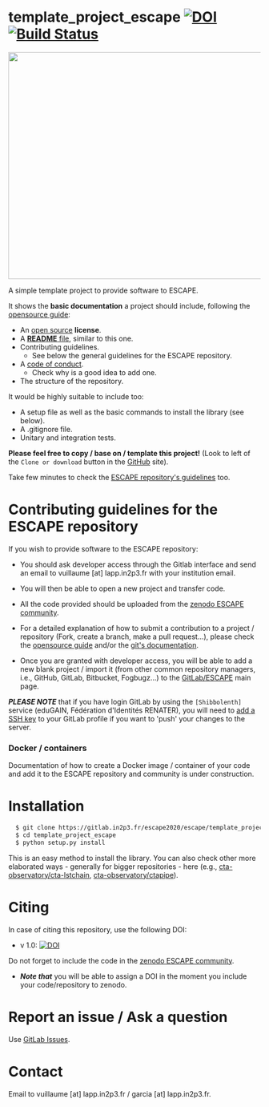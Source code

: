 # template_project_escape [![DOI](https://zenodo.org/badge/DOI/10.5281/zenodo.3572655.svg)](https://doi.org/10.5281/zenodo.3572655) [![Build Status](https://travis-ci.com/garciagenrique/template_project_escape.svg?branch=master)](https://travis-ci.com/garciagenrique/template_project_escape)


<p align="center">
   <img src="https://cdn.eso.org/images/large/ann18084a.jpg" width="640" height="453"/>
</p>

A simple template project to provide software to ESCAPE.

It shows the **basic documentation** a project should include, following the [opensource guide](https://opensource.guide/starting-a-project/):

* An [open source](https://help.github.com/en/github/creating-cloning-and-archiving-repositories/licensing-a-repository#where-does-the-license-live-on-my-repository) **license**.
* A [**README** file](https://help.github.com/en/github/getting-started-with-github/create-a-repo#commit-your-first-change), similar to this one. 
* Contributing guidelines. 
    - See below the general guidelines for the ESCAPE repository.
* A [code of conduct](https://opensource.guide/code-of-conduct/).
    - Check why is a good idea to add one.
* The structure of the repository.

It would be highly suitable to include too:
   - A setup file as well as the basic commands to install the library (see below).
   - A .gitignore file.
   - Unitary and integration tests.
   
**Please feel free to copy / base on / template this project!** (Look to left of the `Clone or download` button in the [GitHub](https://github.com/garciagenrique/template_project_escape) site).

Take few minutes to check the [ESCAPE repository's guidelines](https://gitlab.in2p3.fr/escape2020/guidelines) too.

# Contributing guidelines for the ESCAPE repository

If you wish to provide software to the ESCAPE repository: 

 - You should ask developer access through the Gitlab interface and send an email to vuillaume [at] lapp.in2p3.fr with your institution email.

 - You will then be able to open a new project and transfer code.

 - All the code provided should be uploaded from the [zenodo ESCAPE community](https://zenodo.org/communities/escape2020/). 

 - For a detailed explanation of how to submit a contribution to a project / repository (Fork, create a branch, make a pull request...), please check the [opensource guide](https://opensource.guide/how-to-contribute/#how-to-submit-a-contribution) and/or the [git's documentation](https://git-scm.com/doc).

 - Once you are granted with developer access, you will be able to add a new blank project / import it (from other common repository managers, i.e., GitHub, GitLab, Bitbucket, Fogbugz...) to the [GitLab/ESCAPE](https://gitlab.in2p3.fr/escape2020) main page.

***PLEASE NOTE*** that if you have login GitLab by using the `[Shibbolenth]` service (eduGAIN, Fédération d'Identités RENATER), you will need to [add a SSH key](https://gitlab.in2p3.fr/help/ssh/README#generating-a-new-ssh-key-pair) to your GitLab profile if you want to 'push' your changes to the server. 

### Docker / containers

Documentation of how to create a Docker image / container of your code and add it to the ESCAPE repository and community is under construction. 

# Installation

```sh
  $ git clone https://gitlab.in2p3.fr/escape2020/escape/template_project_escape.git
  $ cd template_project_escape
  $ python setup.py install
``` 

This is an easy method to install the library. 
You can also check other more elaborated ways - generally for bigger repositories - here (e.g., [cta-observatory/cta-lstchain](https://github.com/cta-observatory/cta-lstchain), [cta-observatory/ctapipe](https://github.com/cta-observatory/ctapipe)).

# Citing 
In case of citing this repository, use the following DOI:
 - v 1.0: [![DOI](https://zenodo.org/badge/DOI/10.5281/zenodo.3572655.svg)](https://doi.org/10.5281/zenodo.3572655)

Do not forget to include the code in the [zenodo ESCAPE community](https://zenodo.org/communities/escape2020/). 
 - ***Note that*** you will be able to assign a DOI in the moment you include your code/repository to zenodo. 

# Report an issue / Ask a question
Use [GitLab Issues](https://gitlab.in2p3.fr/groups/escape2020/-/issues).

# Contact
Email to vuillaume [at] lapp.in2p3.fr / garcia [at] lapp.in2p3.fr.
